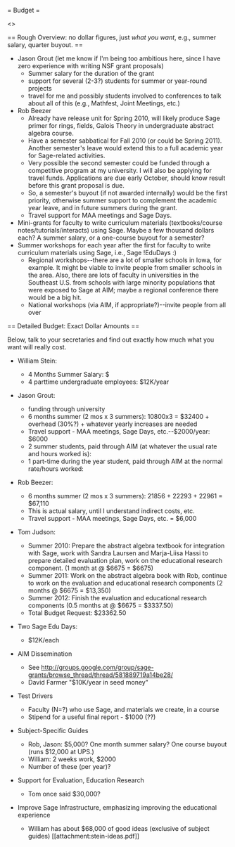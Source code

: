 = Budget =

<<TableOfContents>>

== Rough Overview: no dollar figures, just *what you want*, e.g., summer salary, quarter buyout. ==
 * Jason Grout (let me know if I'm being too ambitious here, since I have zero experience with writing NSF grant proposals)
   * Summer salary for the duration of the grant
   * support for several (2-3?) students for summer or year-round projects
   * travel for me and possibly students involved to conferences to talk about all of this (e.g., Mathfest, Joint Meetings, etc.)
 * Rob Beezer
   * Already have release unit for Spring 2010, will likely produce Sage primer for rings, fields, Galois Theory in undergraduate abstract algebra course.
   * Have a semester sabbatical for Fall 2010 (or could be Spring 2011).  Another semester's leave would extend this to a full academic year for Sage-related activities.
   * Very possible the second semester could be funded through a competitive program at my university.  I will also be applying for travel funds.  Applications are due early October, should know result before this grant proposal is due.
   * So, a semester's buyout (if not awarded internally) would be the first priority, otherwise summer support to complement the academic year leave, and in future summers during the grant.
   * Travel support for MAA meetings and Sage Days.
 * Mini-grants for faculty to write curriculum materials (textbooks/course notes/tutorials/interacts) using Sage.  Maybe a few thousand dollars each?  A summer salary, or a one-course buyout for a semester?
 * Summer workshops for each year after the first for faculty to write curriculum materials using Sage, i.e., Sage !EduDays :)
    * Regional workshops--there are a lot of smaller schools in Iowa, for example.  It might be viable to invite people from smaller schools in the area.  Also, there are lots of faculty in universities in the Southeast U.S. from schools with large minority populations that were exposed to Sage at AIM; maybe a regional conference there would be a big hit.
    * National workshops (via AIM, if appropriate?)--invite people from all over

== Detailed Budget: Exact Dollar Amounts ==

Below, talk to your secretaries and find out exactly how much what you want will really cost. 

 * William Stein: 
    * 4 Months Summer Salary: $
    * 4 parttime undergraduate employees: $12K/year
    
 * Jason Grout:
    * funding through university
    * 6 months summer (2 mos x 3 summers): 10800x3 = $32400 + overhead (30%?) + whatever yearly increases are needed
    * Travel support - MAA meetings, Sage Days, etc.--$2000/year: $6000
    * 2 summer students, paid through AIM (at whatever the usual rate and hours worked is): 
    * 1 part-time during the year student, paid through AIM at the normal rate/hours worked: 

 * Rob Beezer:
    * 6 months summer (2 mos x 3 summers): 21856 + 22293 + 22961 = $67,110
    * This is actual salary, until I understand indirect costs, etc.
    * Travel support - MAA meetings, Sage Days, etc. = $6,000

 * Tom Judson: 
    * Summer 2010: Prepare the abstract algebra textbook for integration with Sage, work with Sandra Laursen  and Marja-Liisa Hassi to prepare detailed evaluation plan, work on the educational research component. (1 month at @ $6675 = $6675)
    * Summer 2011: Work on the abstract algebra book with Rob, continue to work on the evaluation and educational research components (2 months @ $6675 = $13,350)
    * Summer 2012: Finish the evaluation and educational research components (0.5 months at @ $6675 = $3337.50)
    * Total Budget Request:  $23362.50


 * Two Sage Edu Days:
    * $12K/each

 * AIM Dissemination
    * See http://groups.google.com/group/sage-grants/browse_thread/thread/581889719a14be28/
    * David Farmer "$10K/year in seed money"

 * Test Drivers
    * Faculty (N=?) who use Sage, and materials we create, in a course
    * Stipend for a useful final report - $1000 (??)
 
 * Subject-Specific Guides
    * Rob, Jason:  \$5,000?  One month summer salary?  One course buyout (runs \$12,000 at UPS.)
    * William:  2 weeks work, $2000
    * Number of these (per year)?

 * Support for Evaluation, Education Research
    * Tom once said $30,000? 

 * Improve Sage Infrastructure, emphasizing improving the educational experience
    * William has about $68,000 of good ideas (exclusive of subject guides) [[attachment:stein-ideas.pdf]]
